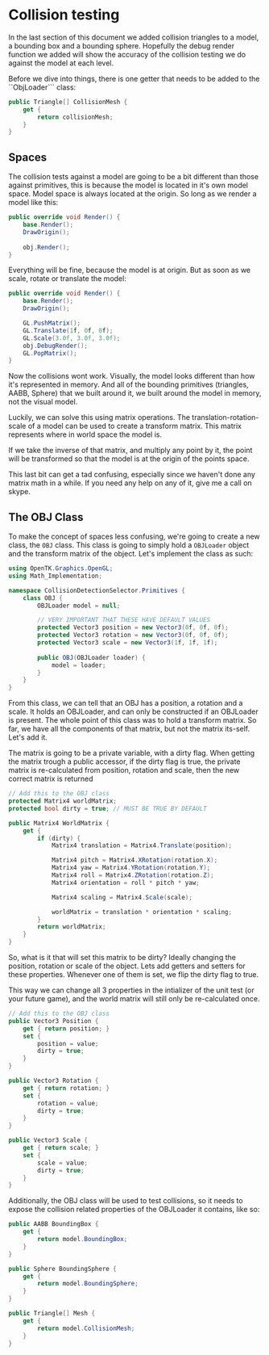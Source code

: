 # Collision testing

In the last section of this document we added collision triangles to a model, a bounding box and a bounding sphere. Hopefully the debug render function we added will show the accuracy of the collision testing we do against the model at each level.

Before we dive into things, there is one getter that needs to be added to the ``ObjLoader``` class:

```cs
public Triangle[] CollisionMesh {
    get {
        return collisionMesh;
    }
}
```

## Spaces

The collision tests against a model are going to be a bit different than those against primitives, this is because the model is located in it's own model space. Model space is always located at the origin. So long as we render a model like this:

```cs
public override void Render() {
    base.Render();
    DrawOrigin();
    
    obj.Render();
}
```

Everything will be fine, because the model is at origin. But as soon as we scale, rotate or translate the model:

```cs
public override void Render() {
    base.Render();
    DrawOrigin();

    GL.PushMatrix();
    GL.Translate(1f, 0f, 0f);
    GL.Scale(3.0f, 3.0f, 3.0f);
    obj.DebugRender();
    GL.PopMatrix();
}
```

Now the collisions wont work. Visually, the model looks different than how it's represented in memory. And all of the bounding primitives (triangles, AABB, Sphere) that we built around it, we built around the model in memory, not the visual model.

Luckily, we can solve this using matrix operations. The translation-rotation-scale of a model can be used to create a transform matrix. This matrix represents where in world space the model is. 

If we take the inverse of that matrix, and multiply any point by it, the point will be transformed so that the model is at the origin of the points space.

This last bit can get a tad confusing, especially since we haven't done any matrix math in a while. If you need any help on any of it, give me a call on skype.

## The OBJ Class

To make the concept of spaces less confusing, we're going to create a new class, the ```OBJ``` class. This class is going to simply hold a ```OBJLoader``` object and the transform matrix of the object.  Let's implement the class as such:

```cs
using OpenTK.Graphics.OpenGL;
using Math_Implementation;

namespace CollisionDetectionSelector.Primitives {
    class OBJ {
        OBJLoader model = null;

        // VERY IMPORTANT THAT THESE HAVE DEFAULT VALUES
        protected Vector3 position = new Vector3(0f, 0f, 0f);
        protected Vector3 rotation = new Vector3(0f, 0f, 0f);
        protected Vector3 scale = new Vector3(1f, 1f, 1f);
        
        public OBJ(OBJLoader loader) {
            model = loader;
        }
    }
}
```

From this class, we can tell that an OBJ has a position, a rotation and a scale. It holds an OBJLoader, and can only be constructed if an OBJLoader is present. The whole point of this class was to hold a transform matrix. So far, we have all the components of that matrix, but not the matrix its-self. Let's add it.

The matrix is going to be a private variable, with a dirty flag. When getting the matrix trough a public accessor, if the dirty flag is true, the private matrix is re-calculated from position, rotation and scale, then the new correct matrix is returned

```cs
// Add this to the OBJ class
protected Matrix4 worldMatrix;
protected bool dirty = true; // MUST BE TRUE BY DEFAULT

public Matrix4 WorldMatrix {
    get {
        if (dirty) {
            Matrix4 translation = Matrix4.Translate(position);

            Matrix4 pitch = Matrix4.XRotation(rotation.X);
            Matrix4 yaw = Matrix4.YRotation(rotation.Y);
            Matrix4 roll = Matrix4.ZRotation(rotation.Z);
            Matrix4 orientation = roll * pitch * yaw;

            Matrix4 scaling = Matrix4.Scale(scale);

            worldMatrix = translation * orientation * scaling;
        }
        return worldMatrix;
    }
}
```

So, what is it that will set this matrix to be dirty? Ideally changing the position, rotation or scale of the object. Lets add getters and setters for these properties. Whenever one of them is set, we flip the dirty flag to true.

This way we can change all 3 properties in the intializer of the unit test (or your future game), and the world matrix will still only be re-calculated once.

```cs
// Add this to the OBJ class
public Vector3 Position {
    get { return position; }
    set {
        position = value;
        dirty = true;
    }
}

public Vector3 Rotation {
    get { return rotation; }
    set {
        rotation = value;
        dirty = true;
    }
}

public Vector3 Scale {
    get { return scale; }
    set {
        scale = value;
        dirty = true;
    }
}
```

Additionally, the OBJ class will be used to test collisions, so it needs to expose the collision related properties of the OBJLoader it contains, like so:

```cs
public AABB BoundingBox {
    get {
        return model.BoundingBox;
    }
}

public Sphere BoundingSphere {
    get {
        return model.BoundingSphere;
    }
}

public Triangle[] Mesh {
    get {
        return model.CollisionMesh;
    }
}
```